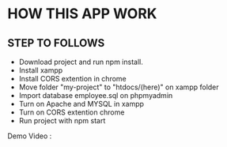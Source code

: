 # HOW THIS APP WORK

## STEP TO FOLLOWS
- Download project and run npm install.
- Install xampp
- Install CORS extention in chrome
- Move folder "my-project" to "htdocs/(here)" on xampp folder
- Import database employee.sql on phpmyadmin
- Turn on Apache and MYSQL in xampp
- Turn on CORS extention chrome
- Run project with npm start

Demo Video :  
